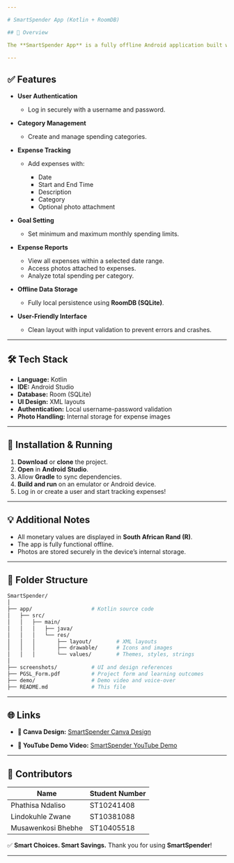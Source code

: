 ```yaml
---

# SmartSpender App (Kotlin + RoomDB)

## 📱 Overview

The **SmartSpender App** is a fully offline Android application built with Kotlin and RoomDB, helping users track expenses, manage categories, and set monthly financial goals. Users can log in, add expenses with optional photos, and monitor their spending over custom periods. All amounts are displayed in South African Rand (R).

---
```


## ✅ Features

* **User Authentication**

  * Log in securely with a username and password.

* **Category Management**

  * Create and manage spending categories.

* **Expense Tracking**

  * Add expenses with:

    * Date
    * Start and End Time
    * Description
    * Category
    * Optional photo attachment

* **Goal Setting**

  * Set minimum and maximum monthly spending limits.

* **Expense Reports**

  * View all expenses within a selected date range.
  * Access photos attached to expenses.
  * Analyze total spending per category.

* **Offline Data Storage**

  * Fully local persistence using **RoomDB (SQLite)**.

* **User-Friendly Interface**

  * Clean layout with input validation to prevent errors and crashes.

---

## 🛠 Tech Stack

* **Language:** Kotlin
* **IDE:** Android Studio
* **Database:** Room (SQLite)
* **UI Design:** XML layouts
* **Authentication:** Local username-password validation
* **Photo Handling:** Internal storage for expense images

---

## 🔧 Installation & Running

1. **Download** or **clone** the project.
2. **Open** in **Android Studio**.
3. Allow **Gradle** to sync dependencies.
4. **Build and run** on an emulator or Android device.
5. Log in or create a user and start tracking expenses!

---

## 💡 Additional Notes

* All monetary values are displayed in **South African Rand (R)**.
* The app is fully functional offline.
* Photos are stored securely in the device’s internal storage.

---

## 📂 Folder Structure

```bash
SmartSpender/
│
├── app/                   # Kotlin source code
│   ├── src/
│   │   ├── main/
│   │   │   ├── java/
│   │   │   └── res/
│   │   │       ├── layout/        # XML layouts
│   │   │       ├── drawable/      # Icons and images
│   │   │       └── values/        # Themes, styles, strings
│
├── screenshots/           # UI and design references
├── PGSL_Form.pdf          # Project form and learning outcomes
├── demo/                  # Demo video and voice-over
├── README.md              # This file
```

---



## 🌐 Links

* **📄 Canva Design:**
  [SmartSpender Canva Design](https://www.canva.com/design/DAGnPg0fBAc/UbifJ4FxypdlHZ-OfvDntA/edit?utm_content=DAGnPg0fBAc&utm_campaign=designshare&utm_medium=link2&utm_source=sharebutton)

* **🎥 YouTube Demo Video:**
  [SmartSpender YouTube Demo](https://youtube.com/shorts/D0oT_n03Ess)

---
## 👥 Contributors
| Name               | Student Number | 
| ------------------ | -------------- | 
| Phathisa Ndaliso   | ST10241408     | 
| Lindokuhle Zwane   | ST10381088     | 
| Musawenkosi Bhebhe | ST10405518     | 


✅ **Smart Choices. Smart Savings.**
Thank you for using **SmartSpender**!

---
